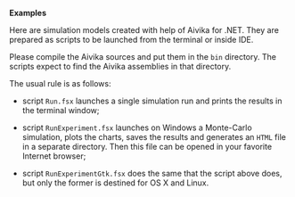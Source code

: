 
**Examples**

Here are simulation models created with help of Aivika for .NET.
They are prepared as scripts to be launched from the terminal
or inside IDE. 

Please compile the Aivika sources and put them in the `bin` directory.
The scripts expect to find the Aivika assemblies in that directory.

The usual rule is as follows:

* script `Run.fsx` launches a single simulation run and prints the 
  results in the terminal window;

* script `RunExperiment.fsx` launches on Windows a Monte-Carlo simulation,
  plots the charts, saves the results and generates an `HTML` file
  in a separate directory. Then this file can be opened in your favorite
  Internet browser;

* script `RunExperimentGtk.fsx` does the same that the script above does,
  but only the former is destined for OS X and Linux.